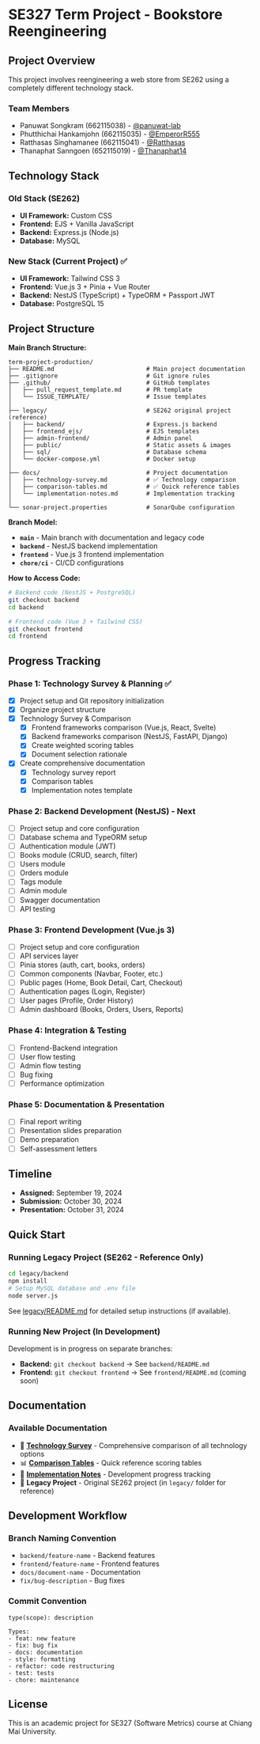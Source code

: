 # SE327 Term Project - Bookstore Reengineering

## Project Overview
This project involves reengineering a web store from SE262 using a completely different technology stack.

### Team Members
- Panuwat Songkram (662115038) - [@panuwat-lab](https://github.com/panuwat-lab)
- Phutthichai Hankamjohn (662115035) - [@EmperorR555](https://github.com/EmperorR555)
- Ratthasas Singhamanee (662115041) - [@Ratthasas](https://github.com/Ratthasas)
- Thanaphat Sanngoen (652115019) - [@Thanaphat14](https://github.com/Thanaphat14)

## Technology Stack

### Old Stack (SE262)
- **UI Framework:** Custom CSS
- **Frontend:** EJS + Vanilla JavaScript
- **Backend:** Express.js (Node.js)
- **Database:** MySQL

### New Stack (Current Project) ✅
- **UI Framework:** Tailwind CSS 3
- **Frontend:** Vue.js 3 + Pinia + Vue Router
- **Backend:** NestJS (TypeScript) + TypeORM + Passport JWT
- **Database:** PostgreSQL 15

## Project Structure

**Main Branch Structure:**
```
term-project-production/
├── README.md                          # Main project documentation
├── .gitignore                         # Git ignore rules
├── .github/                           # GitHub templates
│   ├── pull_request_template.md       # PR template
│   └── ISSUE_TEMPLATE/                # Issue templates
│
├── legacy/                            # SE262 original project (reference)
│   ├── backend/                       # Express.js backend
│   ├── frontend_ejs/                  # EJS templates
│   ├── admin-frontend/                # Admin panel
│   ├── public/                        # Static assets & images
│   ├── sql/                           # Database schema
│   └── docker-compose.yml             # Docker setup
│
├── docs/                              # Project documentation
│   ├── technology-survey.md           # ✅ Technology comparison
│   ├── comparison-tables.md           # ✅ Quick reference tables
│   └── implementation-notes.md        # Implementation tracking
│
└── sonar-project.properties           # SonarQube configuration
```

**Branch Model:**
- **`main`** - Main branch with documentation and legacy code
- **`backend`** - NestJS backend implementation
- **`frontend`** - Vue.js 3 frontend implementation
- **`chore/ci`** - CI/CD configurations

**How to Access Code:**
```bash
# Backend code (NestJS + PostgreSQL)
git checkout backend
cd backend

# Frontend code (Vue 3 + Tailwind CSS)
git checkout frontend
cd frontend
```

## Progress Tracking

### Phase 1: Technology Survey & Planning ✅
- [x] Project setup and Git repository initialization
- [x] Organize project structure
- [x] Technology Survey & Comparison
  - [x] Frontend frameworks comparison (Vue.js, React, Svelte)
  - [x] Backend frameworks comparison (NestJS, FastAPI, Django)
  - [x] Create weighted scoring tables
  - [x] Document selection rationale
- [x] Create comprehensive documentation
  - [x] Technology survey report
  - [x] Comparison tables
  - [x] Implementation notes template

### Phase 2: Backend Development (NestJS) - Next
- [ ] Project setup and core configuration
- [ ] Database schema and TypeORM setup
- [ ] Authentication module (JWT)
- [ ] Books module (CRUD, search, filter)
- [ ] Users module
- [ ] Orders module
- [ ] Tags module
- [ ] Admin module
- [ ] Swagger documentation
- [ ] API testing

### Phase 3: Frontend Development (Vue.js 3)
- [ ] Project setup and core configuration
- [ ] API services layer
- [ ] Pinia stores (auth, cart, books, orders)
- [ ] Common components (Navbar, Footer, etc.)
- [ ] Public pages (Home, Book Detail, Cart, Checkout)
- [ ] Authentication pages (Login, Register)
- [ ] User pages (Profile, Order History)
- [ ] Admin dashboard (Books, Orders, Users, Reports)

### Phase 4: Integration & Testing
- [ ] Frontend-Backend integration
- [ ] User flow testing
- [ ] Admin flow testing
- [ ] Bug fixing
- [ ] Performance optimization

### Phase 5: Documentation & Presentation
- [ ] Final report writing
- [ ] Presentation slides preparation
- [ ] Demo preparation
- [ ] Self-assessment letters

## Timeline
- **Assigned:** September 19, 2024
- **Submission:** October 30, 2024
- **Presentation:** October 31, 2024

## Quick Start

### Running Legacy Project (SE262 - Reference Only)
```bash
cd legacy/backend
npm install
# Setup MySQL database and .env file
node server.js
```

See [legacy/README.md](legacy/README.md) for detailed setup instructions (if available).

### Running New Project (In Development)
Development is in progress on separate branches:
- **Backend:** `git checkout backend` → See `backend/README.md`
- **Frontend:** `git checkout frontend` → See `frontend/README.md` (coming soon)

## Documentation

### Available Documentation
- 📘 **[Technology Survey](docs/technology-survey.md)** - Comprehensive comparison of all technology options
- 📊 **[Comparison Tables](docs/comparison-tables.md)** - Quick reference scoring tables
- 📝 **[Implementation Notes](docs/implementation-notes.md)** - Development progress tracking
- 📂 **Legacy Project** - Original SE262 project (in `legacy/` folder for reference)

## Development Workflow

### Branch Naming Convention
- `backend/feature-name` - Backend features
- `frontend/feature-name` - Frontend features
- `docs/document-name` - Documentation
- `fix/bug-description` - Bug fixes

### Commit Convention
```
type(scope): description

Types:
- feat: new feature
- fix: bug fix
- docs: documentation
- style: formatting
- refactor: code restructuring
- test: tests
- chore: maintenance
```

## License
This is an academic project for SE327 (Software Metrics) course at Chiang Mai University.
